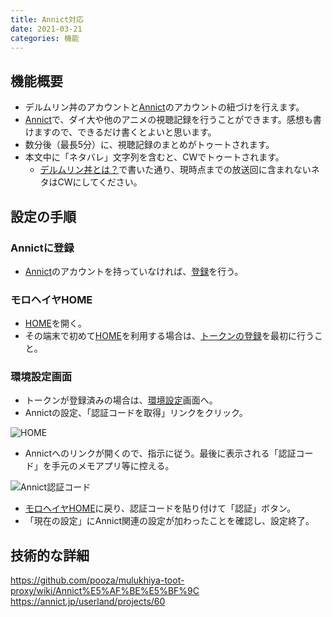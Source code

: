 ```yaml
---
title: Annict対応
date: 2021-03-21
categories: 機能
---
```


## 機能概要

- デルムリン丼のアカウントと[Annict](https://annict.jp)のアカウントの紐づけを行えます。
- [Annict](https://annict.jp)で、ダイ大や他のアニメの視聴記録を行うことができます。感想も書けますので、できるだけ書くとよいと思います。
- 数分後（最長5分）に、視聴記録のまとめがトゥートされます。
- 本文中に「ネタバレ」文字列を含むと、CWでトゥートされます。
  - [デルムリン丼とは？](/articles/about)で書いた通り、現時点までの放送回に含まれないネタはCWにしてください。

## 設定の手順

### Annictに登録

- [Annict](https://annict.jp)のアカウントを持っていなければ、[登録](https://annict.jp/sign_up)を行う。

### モロヘイヤHOME

- [HOME](https://mstdn.delmulin.com/mulukhiya)を開く。
- その端末で初めて[HOME](https://mstdn.delmulin.com/mulukhiya)を利用する場合は、[トークンの登録](https://mstdn.delmulin.com/mulukhiya/app/token)を最初に行うこと。

### 環境設定画面

- トークンが登録済みの場合は、[環境設定](https://mstdn.delmulin.com/mulukhiya/app/config)画面へ。
- Annictの設定、「認証コードを取得」リンクをクリック。

![HOME](HOME.png)

- Annictへのリンクが開くので、指示に従う。最後に表示される「認証コード」を手元のメモアプリ等に控える。

![Annict認証コード](Annict認証.png)

- [モロヘイヤHOME](https://mstdn.delmulin.com/mulukhiya/app/config)に戻り、認証コードを貼り付けて「認証」ボタン。
- 「現在の設定」にAnnict関連の設定が加わったことを確認し、設定終了。

## 技術的な詳細

https://github.com/pooza/mulukhiya-toot-proxy/wiki/Annict%E5%AF%BE%E5%BF%9C
https://annict.jp/userland/projects/60
